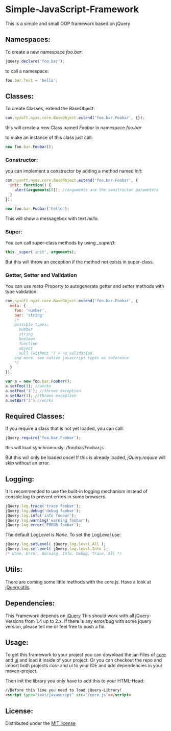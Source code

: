 Simple-JavaScript-Framework
===========================

This is a simple and small OOP framework based on jQuery


Namespaces:
-----------

To create a new namespace _foo.bar_:
```javascript
jQuery.declare('foo.bar');
```

to call a namespace:
```javascript
foo.bar.Test = 'hello';
```

Classes:
--------

To create Classes, extend the BaseObject:
```javascript
com.nysoft.nyas.core.BaseObject.extend('foo.bar.Foobar', {});
```
this will create a new Class named _Foobar_ in namespace _foo.bar_

to make an instance of this class just call:
```javascript
new foo.bar.Foobar();
```

### Constructor:

you can implement a constructor by adding a method named _init_:
```javascript
com.nysoft.nyas.core.BaseObject.extend('foo.bar.Foobar', {
  init: function() {
    alert(arguments[0]); //arguments are the constructor parameters
  }
});

new foo.bar.Foobar('hello');
```
This will show a messagebox with text _hello_.

### Super:

You can call super-class methods by using _\_super()_:
```javascript
this._super('init', arguments);
```
But this will throw an exception if the method not exists in super-class.

### Getter, Setter and Validation

You can use _meta_-Property to autogenerate getter and setter methods with type validation:
```javascript
com.nysoft.nyas.core.BaseObject.extend('foo.bar.Foobar', {
  meta: {
    foo: 'number',
    bar: 'string'
    /*
    possible types:
      number
      string
      boolean
      function
      object
      null (without ') > no validation
    and more. see native javascript types as reference
    */
  }
});

var a = new foo.bar.Foobar();
a.setFoo(3); //works
a.setFoo('3'); //throws exception
a.setBar(3); //throws exception
a.setBar('3') //works
```

Required Classes:
-----------------

If you require a class that is not yet loaded, you can call:
```javascript
jQuery.require('foo.bar.Foobar');
```
this will load synchronously: /foo/bar/Foobar.js

But this will only be loaded once! If this is already loaded, _jQuery.require_ will skip without an error.

Logging:
--------

It is recommended to use the built-in logging mechanism instead of console.log to prevent errors in some browsers.

```javascript
jQuery.log.trace('trace foobar');
jQuery.log.debug('debug foobar');
jQuery.log.info('info foobar');
jQuery.log.warning('warning foobar');
jQuery.log.error('ERROR foobar');
```

The default LogLevel is _None_. To set the LogLevel use:
```javascript
jQuery.log.setLevel( jQuery.log.level.All );
jQuery.log.setLevel( jQuery.log.level.Info );
/* None, Error, Warning, Info, Debug, Trace, All */
```

Utils:
------

There are coming some little methods with the core.js. Have a look at [jQuery.utils](https://github.com/mricharz/Simple-JavaScript-Framework/blob/master/core/src/main/js/core.js#L95 "jQuery.utils in core.js").

Dependencies:
-------------

This Framework depends on [jQuery](http://ajax.googleapis.com/ajax/libs/jquery/1.9.1/jquery.min.js "jQuery 1.9.1")
This should work with all jQuery-Versions from 1.4 up to 2.x.
If there is any error/bug with some jquery version, please tell me or feel free to push a fix.

Usage:
------

To get this framework to your project you can download the jar-Files of [core](https://github.com/mricharz/Simple-JavaScript-Framework/blob/master/core/target/core-0.0.1-SNAPSHOT.jar "Core-Library") and [ui](https://github.com/mricharz/Simple-JavaScript-Framework/blob/master/ui/target/ui-0.0.1-SNAPSHOT.jar "UI-Library") and load it inside of your project.
Or you can checkout the repo and import both projects _core_ and _ui_ to your IDE and add dependencies in your maven-project.

Then init the library you only have to add this to your HTML-Head:
```html
//Before this line you need to load jQuery-Library!
<script type="text/javascript" src="/core.js"></script>
```

License:
--------

Distributed under the [MIT license](http://opensource.org/licenses/MIT "MIT license")
